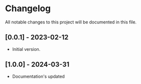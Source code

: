 # Changelog

All notable changes to this project will be documented in this file.

## [0.0.1] - 2023-02-12

- Initial version.

## [1.0.0] - 2024-03-31

- Documentation's updated
